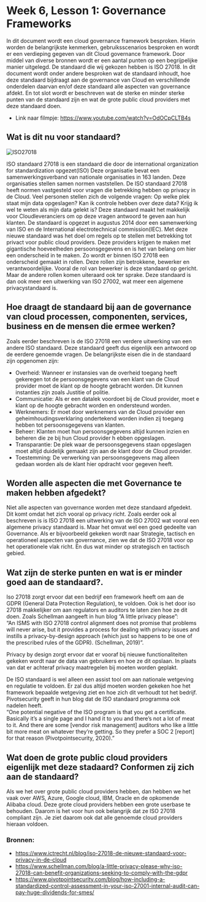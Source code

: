 # Week 6, Lesson 1: Governance Frameworks

In dit document wordt een cloud governance framework besproken. Hierin worden de belangrijkste kenmerken, gebruiksscenarios besproken en wordt er een verdieping gegeven van dit Cloud governance framework. Door middel van diverse bronnen wordt er een aantal punten op een begrijpelijke manier uitgelegd. De standaard die wij gekozen hebben is ISO 27018. In dit document wordt onder andere besproken wat de standaard inhoudt, hoe deze standaard bijdraagt aan de governance van Cloud en verschillende onderdelen daarvan en/of deze standaard alle aspecten van governance afdekt. En tot slot wordt er beschreven wat de sterke en minder sterke punten van de standaard zijn en wat de grote public cloud providers met deze standaard doen.  
- Link naar filmpje: https://www.youtube.com/watch?v=OdOCpCLTB4s 

## Wat is dit nu voor standaard?
![ISO27018](https://www.adweek.com/wp-content/uploads/2018/12/ISO27018Certified.jpg)

ISO standaard 27018 is een standaard die door de international organization for standardization opgezet(ISO) Deze organisatie bevat een samenwerkingsverband van nationale organisaties in 163 landen. Deze organisaties stellen samen normen vaststellen. 
De ISO standaard 27018 heeft normen vastgesteld voor vragen die betrekking hebben op privacy in de Cloud. Veel personen stellen zich de volgende vragen: Op welke plek staat mijn data opgeslagen? Kan ik controle hebben over deze data? Krijg ik wel te weten als mijn data gelekt is? Deze standaard maakt het makkelijk voor Cloudleveranciers om op deze vragen antwoord te geven aan hun klanten. De standaard is opgezet in augustus 2014 door een samenwerking van ISO en de International electrotechnical commission(IEC). Met deze nieuwe standaard was het doel om regels op te stellen met betrekking tot privact voor public cloud providers. Deze providers krijgen te maken met gigantische hoeveelheden persoonsgegevens en is het van belang om hier een onderscheid in te maken. Zo wordt er binnen ISO 27018 een onderscheid gemaakt in rollen. Deze rollen zijn betrokkene, bewerker en verantwoordelijke. Vooral  de rol van bewerker is deze standaard op gericht. Maar de andere rollen komen uiteraard ook ter sprake. Deze standaard is dan ook meer een uitwerking van ISO 27002, wat meer een algemene privacystandaard is. 

## Hoe draagt de standaard bij aan de governance van cloud processen, componenten, services, business en de mensen die ermee werken?
Zoals eerder beschreven is de ISO 27018 een verdere uitwerking van een  andere ISO standaard. Deze standaard geeft dus eigenlijk een antwoord op de eerdere genoemde vragen. De belangrijkste eisen die in de standaard zijn opgenomen zijn:
- Overheid: Wanneer er instansies van de overheid toegang heeft gekeregen tot de persoonsgegevens van een klant van de Cloud provider moet de klant op de hoogte gebracht worden. Dit kunnen instanties zijn zoals Justitie of politie.
- Communicatie: Als er een datalek voordoet bij de Cloud provider, moet e klant op de hoogte gebracht worden en ondersteund worden.
- Werknemers: Er moet door werknemers van de Cloud provider een geheimhoudingsverklaring ondertekend worden indien zij toegang hebben tot persoonsgegevens van klanten.
- Beheer: Klanten moet hun persoonsgegevens altijd kunnen inzien en beheren die ze bij hun Cloud provider h
ebben opgeslagen.
- Transparantie: De plek waar de persoonsgegevens staan opgeslagen moet altijd duidelijk gemaakt zijn aan de klant door de Cloud provider. 
- Toestemming: De verwerking van persoonsgegevens mag alleen gedaan worden als de klant hier opdracht voor gegeven heeft. 

## Worden alle aspecten die met Governance te maken hebben afgedekt?
Niet alle aspecten van governance worden met deze standaard afgedekt. Dit komt omdat het zich vooral op privacy richt. Zoals eerder ook al beschreven is is ISO 27018 een uitwerking van de ISO 27002 wat vooral een algemene privacy standaard is. Maar het omvat wel een goed gedeelte van Governance. Als er bijvoorbeeld gekeken wordt naar Strategie, tactisch en operationeel aspecten van governance, zien we dat de ISO 27018 voor op het operationele vlak richt. En dus wat minder op strategisch en tactisch gebied. 

## Wat zijn de sterke punten en wat is er minder goed aan de standaard?. 

Iso 27018 zorgt ervoor dat een bedrijf een framework heeft om aan de GDPR (General Data Protection Regulation), te voldoen. Ook is het door iso 27018 makkelijker om aan regulators en auditors te laten zien hoe ze dit doen. Zoals Schellman aangeeft in hun blog “A little privacy please”:  
“An ISMS with ISO 27018 control alignment does not promise that problems will never arise, but it provides a process for dealing with privacy issues and instills a privacy-by-design approach (which just so happens to be one of the prescribed rules of the GDPR). (Schellman, 2019)”. 

Privacy by design zorgt ervoor dat er vooraf bij nieuwe functionaliteiten gekeken wordt naar de data van gebruikers en hoe ze dit opslaan. In plaats van dat er achteraf privacy maatregelen bij moeten worden geplakt. 

De ISO standaard is wel alleen een assist tool om aan nationale wetgeving en regulatie te voldoen. Er zal dus altijd moeten worden gekeken hoe het framework bepaalde wetgeving ziet en hoe zich dit verhoudt tot het bedrijf. 
Pivotsecurity geeft in hun blog dat de ISO standaard programma ook nadelen heeft.  
“One potential negative of the ISO program is that you get a certificate. Basically it’s a single page and I hand it to you and there’s not a lot of meat to it. And there are some [vendor risk management] auditors who like a little bit more meat on whatever they’re getting. So they prefer a SOC 2 [report] for that reason (Pivotpointsecurity, 2020).” 

## Wat doen de grote public cloud providers eigenlijk met deze stadaard? Conformen zij zich aan de standaard?

Als we het over grote public cloud providers hebben, dan hebben we het vaak over AWS, Azure, Google cloud, IBM, Oracle en de opkomende Alibaba cloud. Deze grote cloud providers hebben een grote userbase te behouden. Daarom is het voor hun ook belangrijk dat ze ISO 27018 compliant zijn. Je ziet daarom ook dat alle genoemde cloud providers hieraan voldoen. 

### Bronnen:
- https://www.ictrecht.nl/blog/iso-27018-de-nieuwe-standaard-voor-privacy-in-de-cloud
- https://www.schellman.com/blog/a-little-privacy-please-why-iso-27018-can-benefit-organizations-seeking-to-comply-with-the-gdpr 
- https://www.pivotpointsecurity.com/blog/how-including-a-standardized-control-assessment-in-your-iso-27001-internal-audit-can-pay-huge-dividends-for-smes/ 

